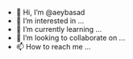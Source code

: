 - 👋 Hi, I’m @aeybasad
- 👀 I’m interested in ...
- 🌱 I’m currently learning ...
- 💞️ I’m looking to collaborate on ...
- 📫 How to reach me ...

<!---
aeybasad/aeybasad is a ✨ special ✨ repository because its `README.md` (this file) appears on your GitHub profile.
You can click the Preview link to take a look at your changes.
--->
